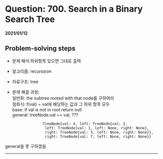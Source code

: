 # Question: 700. Search in a Binary Search Tree
#### 2021/01/12


## Problem-solving steps
* 문제 해석:하위항목 있으면 그대로 출력
* 알고리즘: recurssion
* 자료구조: tree
* 문제 해결 과정:  
         일반화: the subtree rooted with that node를 구하여라  
         점화식: f(val) = val에 해당하는 값과 그 하위 항목 모두  
         base: if val is not in root return null  
        general: treeNode.val == val,  ???
        
        


                    TreeNode{val: 4, left: TreeNode{val: 2, 
                     left: TreeNode{val: 1, left: None, right: None}, 
                     right: TreeNode{val: 3, left: None, right: None}}, 
                     right: TreeNode{val: 7, left: None, right: None}}

    
general을 못 구하겠음  


---

```python3


```
